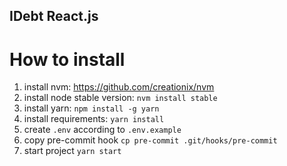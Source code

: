 ## IDebt React.js

# How to install

1. install nvm: https://github.com/creationix/nvm
2. install node stable version: `nvm install stable`
3. install yarn: `npm install -g yarn`
4. install requirements: `yarn install`
5. create `.env` according to `.env.example`
6. copy pre-commit hook `cp pre-commit .git/hooks/pre-commit`
7. start project `yarn start`